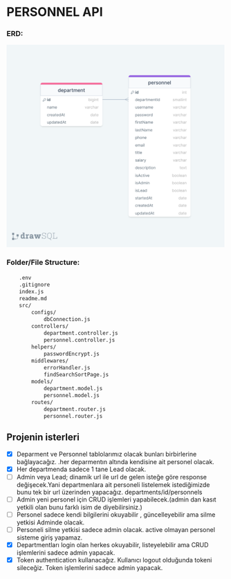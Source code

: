 # PERSONNEL API

### ERD:

![ERD](./erdPersonnelAPI.png)

### Folder/File Structure:

```
    .env
    .gitignore
    index.js
    readme.md
    src/
        configs/
            dbConnection.js
        controllers/
            department.controller.js
            personnel.controller.js
        helpers/
            passwordEncrypt.js
        middlewares/
            errorHandler.js
            findSearchSortPage.js
        models/
            department.model.js
            personnel.model.js
        routes/
            department.router.js
            personnel.router.js
```

## Projenin isterleri

- [x] Deparment ve Personnel tablolarımız olacak bunları birbirlerine bağlayacağız. .her deparmentın altında kendisine ait personel olacak.
- [x] Her departmenda sadece 1 tane Lead olacak.
- [ ] Admin veya Lead; dinamik url ile url de gelen isteğe göre response değişecek.Yani departmenlara ait personeli listelemek istediğimizde bunu tek bir url üzerinden yapacağız. departments/id/personnels
- [ ] Admin yeni personel için CRUD işlemleri yapabilecek.(admin dan kasıt yetkili olan bunu farklı isim de diyebilirsiniz.)
- [ ] Personel sadece kendi bilgilerini okuyabilir , güncelleyebilir ama silme yetkisi Adminde olacak.
- [ ] Personeli silme yetkisi sadece admin olacak.
      active olmayan personel sisteme giriş yapamaz.
- [x] Departmentları login olan herkes okuyabilir, listeyelebilir ama CRUD işlemlerini sadece admin yapacak.
- [x] Token authentication kullanacağız. Kullanıcı logout olduğunda tokeni sileceğiz. Token işlemlerini sadece admin yapacak.
